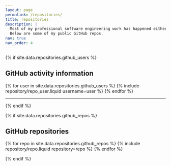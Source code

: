 ```yaml
---
layout: page
permalink: /repositories/
title: repositories
description: |
  Most of my professional software engineering work has happened either outside GitHub or in private repos.
  Below are some of my public GitHub repos.
nav: true
nav_order: 4
---
```


{% if site.data.repositories.github_users %}

## GitHub activity information

<div class="repositories d-flex flex-wrap flex-md-row flex-column justify-content-between align-items-center">
  {% for user in site.data.repositories.github_users %}
    {% include repository/repo_user.liquid username=user %}
  {% endfor %}
</div>

---

{% endif %}

{% if site.data.repositories.github_repos %}

## GitHub repositories

<div class="repositories d-flex flex-wrap flex-md-row flex-column justify-content-between align-items-center">
  {% for repo in site.data.repositories.github_repos %}
    {% include repository/repo.liquid repository=repo %}
  {% endfor %}
</div>

{% endif %}
